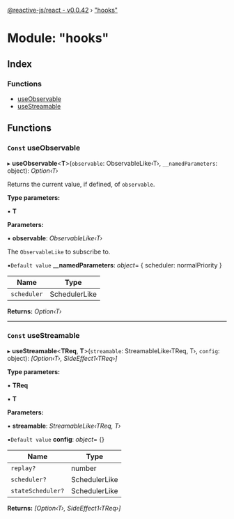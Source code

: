 [@reactive-js/react - v0.0.42](../README.md) › ["hooks"](_hooks_.md)

# Module: "hooks"

## Index

### Functions

* [useObservable](_hooks_.md#const-useobservable)
* [useStreamable](_hooks_.md#const-usestreamable)

## Functions

### `Const` useObservable

▸ **useObservable**<**T**>(`observable`: ObservableLike‹T›, `__namedParameters`: object): *Option‹T›*

Returns the current value, if defined, of `observable`.

**Type parameters:**

▪ **T**

**Parameters:**

▪ **observable**: *ObservableLike‹T›*

The `ObservableLike` to subscribe to.

▪`Default value`  **__namedParameters**: *object*= { scheduler: normalPriority }

Name | Type |
------ | ------ |
`scheduler` | SchedulerLike |

**Returns:** *Option‹T›*

___

### `Const` useStreamable

▸ **useStreamable**<**TReq**, **T**>(`streamable`: StreamableLike‹TReq, T›, `config`: object): *[Option‹T›, SideEffect1‹TReq›]*

**Type parameters:**

▪ **TReq**

▪ **T**

**Parameters:**

▪ **streamable**: *StreamableLike‹TReq, T›*

▪`Default value`  **config**: *object*= {}

Name | Type |
------ | ------ |
`replay?` | number |
`scheduler?` | SchedulerLike |
`stateScheduler?` | SchedulerLike |

**Returns:** *[Option‹T›, SideEffect1‹TReq›]*
